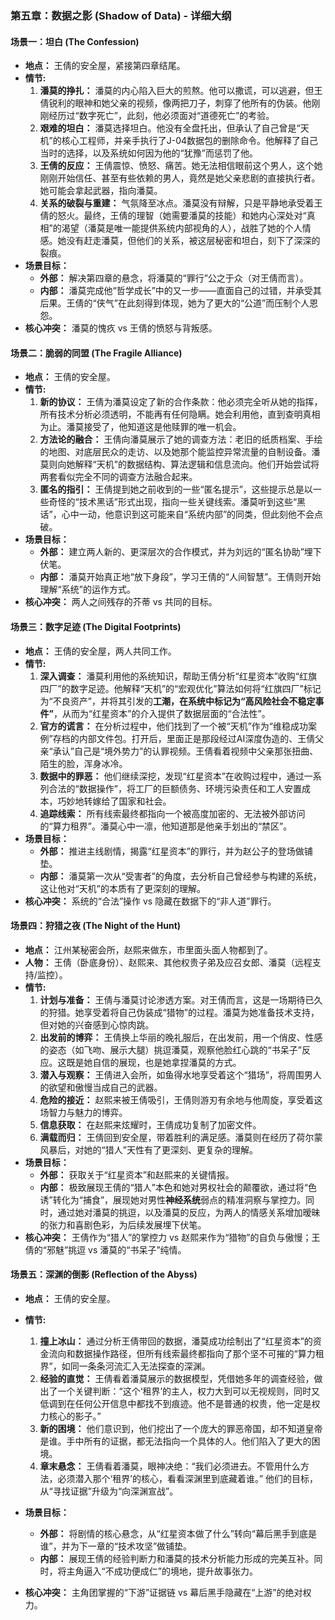 ### **第五章：数据之影 (Shadow of Data) - 详细大纲**

#### **场景一：坦白 (The Confession)**

*   **地点：** 王倩的安全屋，紧接第四章结尾。
*   **情节:**
    1.  **潘莫的挣扎：** 潘莫的内心陷入巨大的煎熬。他可以撒谎，可以逃避，但王倩锐利的眼神和她父亲的视频，像两把刀子，刺穿了他所有的伪装。他刚刚经历过“数字死亡”，此刻，他必须面对“道德死亡”的考验。
    2.  **艰难的坦白：** 潘莫选择坦白。他没有全盘托出，但承认了自己曾是“天机”的核心工程师，并亲手执行了J-04数据包的删除命令。他解释了自己当时的选择，以及系统如何因为他的“犹豫”而惩罚了他。
    3.  **王倩的反应：** 王倩震惊、愤怒、痛苦。她无法相信眼前这个男人，这个她刚刚开始信任、甚至有些依赖的男人，竟然是她父亲悲剧的直接执行者。她可能会拿起武器，指向潘莫。
    4.  **关系的破裂与重建：** 气氛降至冰点。潘莫没有辩解，只是平静地承受着王倩的怒火。最终，王倩的理智（她需要潘莫的技能）和她内心深处对“真相”的渴望（潘莫是唯一能提供系统内部视角的人），战胜了她的个人情感。她没有赶走潘莫，但他们的关系，被这层秘密和坦白，刻下了深深的裂痕。
*   **场景目标：**
    *   **外部：** 解决第四章的悬念，将潘莫的“罪行”公之于众（对王倩而言）。
    *   **内部：** 潘莫完成他“哲学成长”中的又一步——直面自己的过错，并承受其后果。王倩的“侠气”在此刻得到体现，她为了更大的“公道”而压制个人恩怨。
*   **核心冲突：** 潘莫的愧疚 vs 王倩的愤怒与背叛感。

#### **场景二：脆弱的同盟 (The Fragile Alliance)**

*   **地点：** 王倩的安全屋。
*   **情节:**
    1.  **新的协议：** 王倩为潘莫设定了新的合作条款：他必须完全听从她的指挥，所有技术分析必须透明，不能再有任何隐瞒。她会利用他，直到查明真相为止。潘莫接受了，他知道这是他赎罪的唯一机会。
    2.  **方法论的融合：** 王倩向潘莫展示了她的调查方法：老旧的纸质档案、手绘的地图、对底层民众的走访、以及她那个能监控异常流量的自制设备。潘莫则向她解释“天机”的数据结构、算法逻辑和信息流向。他们开始尝试将两套看似完全不同的调查方法融合起来。
    3.  **匿名的指引：** 王倩提到她之前收到的一些“匿名提示”，这些提示总是以一些奇怪的“技术黑话”形式出现，指向一些关键线索。潘莫听到这些“黑话”，心中一动，他意识到这可能来自“系统内部”的同类，但此刻他不会点破。
*   **场景目标：**
    *   **外部：** 建立两人新的、更深层次的合作模式，并为刘远的“匿名协助”埋下伏笔。
    *   **内部：** 潘莫开始真正地“放下身段”，学习王倩的“人间智慧”。王倩则开始理解“系统”的运作方式。
*   **核心冲突：** 两人之间残存的芥蒂 vs 共同的目标。

#### **场景三：数字足迹 (The Digital Footprints)**

*   **地点：** 王倩的安全屋，两人共同工作。
*   **情节:**
    1.  **深入调查：** 潘莫利用他的系统知识，帮助王倩分析“红星资本”收购“红旗四厂”的数字足迹。他解释“天机”的“宏观优化”算法如何将“红旗四厂”标记为“不良资产”，并将其引发的**工潮，在系统中标记为“高风险社会不稳定事件”**，从而为“红星资本”的介入提供了数据层面的“合法性”。
    2.  **官方的谎言：** 在分析过程中，他们找到了一个被“天机”作为“维稳成功案例”存档的内部文件包。打开后，里面正是那段经过AI深度伪造的、王倩父亲“承认”自己是“境外势力”的认罪视频。王倩看着视频中父亲那张扭曲、陌生的脸，浑身冰冷。
    3.  **数据中的罪恶：** 他们继续深挖，发现“红星资本”在收购过程中，通过一系列合法的“数据操作”，将工厂的巨额债务、环境污染责任和工人安置成本，巧妙地转嫁给了国家和社会。
    4.  **追踪线索：** 所有线索最终都指向一个被高度加密的、无法被外部访问的“算力租界”。潘莫心中一凛，他知道那是他亲手划出的“禁区”。
*   **场景目标：**
    *   **外部：** 推进主线剧情，揭露“红星资本”的罪行，并为赵公子的登场做铺垫。
    *   **内部：** 潘莫第一次从“受害者”的角度，去分析自己曾经参与构建的系统，这让他对“天机”的本质有了更深刻的理解。
*   **核心冲突：** 系统的“合法”操作 vs 隐藏在数据下的“非人道”罪行。

#### **场景四：狩猎之夜 (The Night of the Hunt)**

*   **地点：** 江州某秘密会所，赵熙来做东，市里面头面人物都到了。
*   **人物：** 王倩（卧底身份）、赵熙来、其他权贵子弟及应召女郎、潘莫（远程支持/监控）。
*   **情节:**
    1.  **计划与准备：** 王倩与潘莫讨论渗透方案。对王倩而言，这是一场期待已久的狩猎。她享受着将自己伪装成“猎物”的过程。潘莫为她准备技术支持，但对她的兴奋感到心惊肉跳。
    2.  **出发前的博弈：** 王倩换上华丽的晚礼服后，在出发前，用一个俏皮、性感的姿态（如飞吻、展示大腿）挑逗潘莫，观察他脸红心跳的“书呆子”反应。这既是她自信的展现，也是她拿捏潘莫的方式。
    3.  **潜入与观察：** 王倩进入会所，如鱼得水地享受着这个“猎场”，将周围男人的欲望和傲慢当成自己的武器。
    4.  **危险的接近：** 赵熙来被王倩吸引，王倩则游刃有余地与他周旋，享受着这场智力与魅力的博弈。
    5.  **信息获取：** 在赵熙来炫耀时，王倩成功复制了加密文件。
    6.  **满载而归：** 王倩回到安全屋，带着胜利的满足感。潘莫则在经历了荷尔蒙风暴后，对她的“猎人”天性有了更深刻、更复杂的理解。
*   **场景目标：**
    *   **外部：** 获取关于“红星资本”和赵熙来的关键情报。
    *   **内部：** 极致展现王倩的“猎人”本色和她对男权社会的颠覆欲，通过将“色诱”转化为“捕食”，展现她对男性**神经系统**弱点的精准洞察与掌控力。同时，通过她对潘莫的挑逗，以及潘莫的反应，为两人的情感关系增加暧昧的张力和喜剧色彩，为后续发展埋下伏笔。
*   **核心冲突：** 王倩作为“猎人”的掌控力 vs 赵熙来作为“猎物”的自负与傲慢；王倩的“邪魅”挑逗 vs 潘莫的“书呆子”纯情。

#### **场景五：深渊的倒影 (Reflection of the Abyss)**

*   **地点：** 王倩的安全屋。
*   **情节:**
    1.  **撞上冰山：** 通过分析王倩带回的数据，潘莫成功绘制出了“红星资本”的资金流向和数据操作路径，但所有线索最终都指向了那个坚不可摧的“算力租界”，如同一条条河流汇入无法探查的深渊。
    2.  **经验的直觉：** 王倩看着潘莫展示的数据模型，凭借她多年的调查经验，做出了一个关键判断：“这个‘租界’的主人，权力大到可以无视规则，同时又低调到在任何公开信息中都找不到痕迹。他不是普通的权贵，他一定是权力核心的影子。”
    3.  **新的困境：** 他们意识到，他们挖出了一个庞大的罪恶帝国，却不知道皇帝是谁。手中所有的证据，都无法指向一个具体的人。他们陷入了更大的困境。
    4.  **章末悬念：** 王倩看着潘莫，眼神决绝：“我们必须进去。不管用什么方法，必须潜入那个‘租界’的核心，看看深渊里到底藏着谁。” 他们的目标，从“寻找证据”升级为“向深渊宣战”。

*   **场景目标：**
    *   **外部：** 将剧情的核心悬念，从“红星资本做了什么”转向“幕后黑手到底是谁”，并为下一章的“技术攻坚”做铺垫。
    *   **内部：** 展现王倩的经验判断力和潘莫的技术分析能力形成的完美互补。同时，将主角逼入“不成功便成仁”的境地，提升故事张力。
*   **核心冲突：** 主角团掌握的“下游”证据链 vs 幕后黑手隐藏在“上游”的绝对权力。